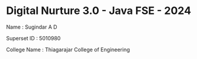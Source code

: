 # Digital Nurture 3.0 - Java FSE - 2024

Name : Sugindar A D

Superset ID : 5010980

College Name : Thiagarajar College of Engineering
